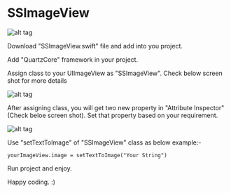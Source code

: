 # SSImageView

![alt tag](https://cloud.githubusercontent.com/assets/20852336/17474732/2cc996cc-5d75-11e6-9643-c4a244b808cf.png)

Download "SSImageView.swift" file and add into you project.

Add "QuartzCore" framework in your project.

Assign class to your UIImageView as "SSImageView". Check below screen shot for more details

![alt tag](https://cloud.githubusercontent.com/assets/20852336/24438760/46c4041e-1467-11e7-9c11-4eef7fc8c224.png)

After assigning class, you will get two new property in "Attribute Inspector" (Check beloe screen shot). Set that property based on your requirement.

![alt tag](https://cloud.githubusercontent.com/assets/20852336/24438997/069b520a-1469-11e7-995a-10b45021c86e.png)


Use "setTextToImage" of "SSImageView" class as below example:-

    yourImageView.image = setTextToImage("Your String")


Run project and enjoy.

Happy coding. :)

